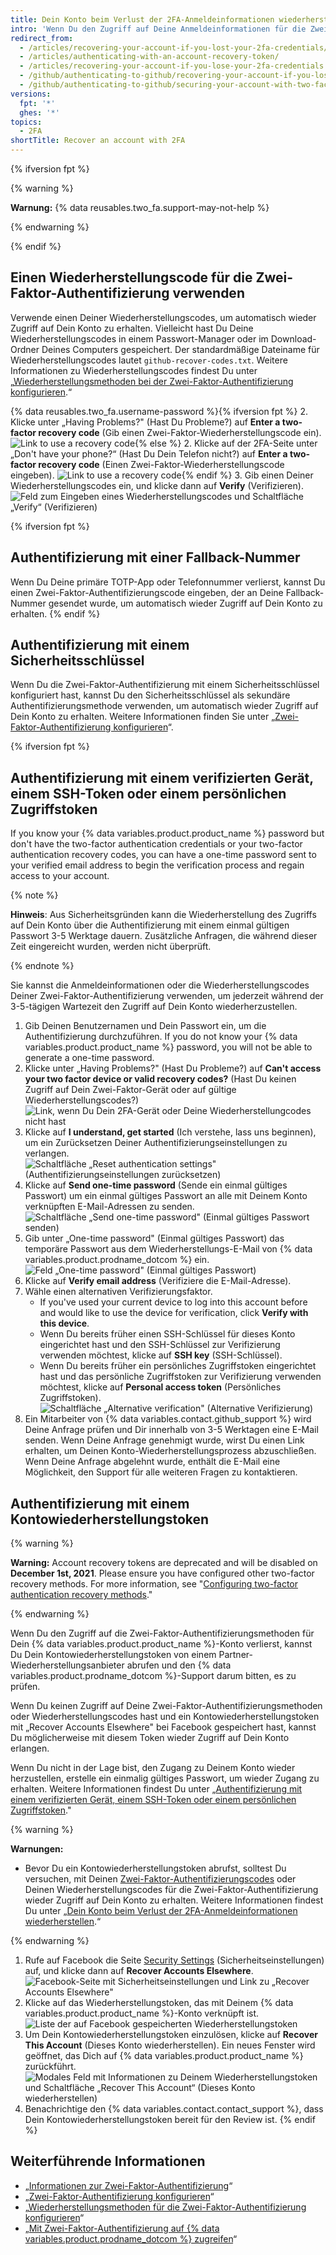 ```yaml
---
title: Dein Konto beim Verlust der 2FA-Anmeldeinformationen wiederherstellen
intro: 'Wenn Du den Zugriff auf Deine Anmeldeinformationen für die Zwei-Faktor-Authentifizierung verlierst, kannst Du Deine Wiederherstellungscodes oder eine andere Wiederherstellungsoption verwenden, um wieder Zugriff auf Dein Konto zu erhalten.'
redirect_from:
  - /articles/recovering-your-account-if-you-lost-your-2fa-credentials/
  - /articles/authenticating-with-an-account-recovery-token/
  - /articles/recovering-your-account-if-you-lose-your-2fa-credentials
  - /github/authenticating-to-github/recovering-your-account-if-you-lose-your-2fa-credentials
  - /github/authenticating-to-github/securing-your-account-with-two-factor-authentication-2fa/recovering-your-account-if-you-lose-your-2fa-credentials
versions:
  fpt: '*'
  ghes: '*'
topics:
  - 2FA
shortTitle: Recover an account with 2FA
---
```


{% ifversion fpt %}

{% warning %}

**Warnung:** {% data reusables.two_fa.support-may-not-help %}

{% endwarning %}

{% endif %}

## Einen Wiederherstellungscode für die Zwei-Faktor-Authentifizierung verwenden

Verwende einen Deiner Wiederherstellungscodes, um automatisch wieder Zugriff auf Dein Konto zu erhalten. Vielleicht hast Du Deine Wiederherstellungscodes in einem Passwort-Manager oder im Download-Ordner Deines Computers gespeichert. Der standardmäßige Dateiname für Wiederherstellungscodes lautet `github-recover-codes.txt`. Weitere Informationen zu Wiederherstellungscodes findest Du unter „[Wiederherstellungsmethoden bei der Zwei-Faktor-Authentifizierung konfigurieren](/articles/configuring-two-factor-authentication-recovery-methods#downloading-your-two-factor-authentication-recovery-codes).“

{% data reusables.two_fa.username-password %}{% ifversion fpt %}
2. Klicke unter „Having Problems?" (Hast Du Probleme?) auf **Enter a two-factor recovery code** (Gib einen Zwei-Faktor-Wiederherstellungscode ein). ![Link to use a recovery code](/assets/images/help/2fa/2fa-recovery-code-link.png){% else %}
2. Klicke auf der 2FA-Seite unter „Don't have your phone?“ (Hast Du Dein Telefon nicht?) auf **Enter a two-factor recovery code** (Einen Zwei-Faktor-Wiederherstellungscode eingeben). ![Link to use a recovery code](/assets/images/help/2fa/2fa_recovery_dialog_box.png){% endif %}
3. Gib einen Deiner Wiederherstellungscodes ein, und klicke dann auf **Verify** (Verifizieren). ![Feld zum Eingeben eines Wiederherstellungscodes und Schaltfläche „Verify“ (Verifizieren)](/assets/images/help/2fa/2fa-type-verify-recovery-code.png)

{% ifversion fpt %}
## Authentifizierung mit einer Fallback-Nummer

Wenn Du Deine primäre TOTP-App oder Telefonnummer verlierst, kannst Du einen Zwei-Faktor-Authentifizierungscode eingeben, der an Deine Fallback-Nummer gesendet wurde, um automatisch wieder Zugriff auf Dein Konto zu erhalten.
{% endif %}

## Authentifizierung mit einem Sicherheitsschlüssel

Wenn Du die Zwei-Faktor-Authentifizierung mit einem Sicherheitsschlüssel konfiguriert hast, kannst Du den Sicherheitsschlüssel als sekundäre Authentifizierungsmethode verwenden, um automatisch wieder Zugriff auf Dein Konto zu erhalten. Weitere Informationen finden Sie unter „[Zwei-Faktor-Authentifizierung konfigurieren](/articles/configuring-two-factor-authentication#configuring-two-factor-authentication-using-a-security-key)“.

{% ifversion fpt %}
## Authentifizierung mit einem verifizierten Gerät, einem SSH-Token oder einem persönlichen Zugriffstoken

If you know your {% data variables.product.product_name %} password but don't have the two-factor authentication credentials or your two-factor authentication recovery codes, you can have a one-time password sent to your verified email address to begin the verification process and regain access to your account.

{% note %}

**Hinweis**: Aus Sicherheitsgründen kann die Wiederherstellung des Zugriffs auf Dein Konto über die Authentifizierung mit einem einmal gültigen Passwort 3-5 Werktage dauern. Zusätzliche Anfragen, die während dieser Zeit eingereicht wurden, werden nicht überprüft.

{% endnote %}

Sie kannst die Anmeldeinformationen oder die Wiederherstellungscodes Deiner Zwei-Faktor-Authentifizierung verwenden, um jederzeit während der 3-5-tägigen Wartezeit den Zugriff auf Dein Konto wiederherzustellen.

1. Gib Deinen Benutzernamen und Dein Passwort ein, um die Authentifizierung durchzuführen. If you do not know your {% data variables.product.product_name %} password, you will not be able to generate a one-time password.
2. Klicke unter „Having Problems?" (Hast Du Probleme?) auf **Can't access your two factor device or valid recovery codes?** (Hast Du keinen Zugriff auf Dein Zwei-Faktor-Gerät oder auf gültige Wiederherstellungscodes?) ![Link, wenn Du Dein 2FA-Gerät oder Deine Wiederherstellungcodes nicht hast](/assets/images/help/2fa/no-access-link.png)
3. Klicke auf **I understand, get started** (Ich verstehe, lass uns beginnen), um ein Zurücksetzen Deiner Authentifizierungseinstellungen zu verlangen. ![Schaltfläche „Reset authentication settings" (Authentifizierungseinstellungen zurücksetzen)](/assets/images/help/2fa/reset-auth-settings.png)
4. Klicke auf **Send one-time password** (Sende ein einmal gültiges Passwort) um ein einmal gültiges Passwort an alle mit Deinem Konto verknüpften E-Mail-Adressen zu senden. ![Schaltfläche „Send one-time password" (Einmal gültiges Passwort senden)](/assets/images/help/2fa/send-one-time-password.png)
5. Gib unter „One-time password" (Einmal gültiges Passwort) das temporäre Passwort aus dem Wiederherstellungs-E-Mail von {% data variables.product.prodname_dotcom %} ein. ![Feld „One-time password" (Einmal gültiges Passwort)](/assets/images/help/2fa/one-time-password-field.png)
6. Klicke auf **Verify email address** (Verifiziere die E-Mail-Adresse).
7. Wähle einen alternativen Verifizierungsfaktor.
    - If you've used your current device to log into this account before and would like to use the device for verification, click **Verify with this device**.
    - Wenn Du bereits früher einen SSH-Schlüssel für dieses Konto eingerichtet hast und den SSH-Schlüssel zur Verifizierung verwenden möchtest, klicke auf **SSH key** (SSH-Schlüssel).
    - Wenn Du bereits früher ein persönliches Zugriffstoken eingerichtet hast und das persönliche Zugriffstoken zur Verifizierung verwenden möchtest, klicke auf **Personal access token** (Persönliches Zugriffstoken). ![Schaltfläche „Alternative verification" (Alternative Verifizierung)](/assets/images/help/2fa/alt-verifications.png)
8. Ein Mitarbeiter von {% data variables.contact.github_support %} wird Deine Anfrage prüfen und Dir innerhalb von 3-5 Werktagen eine E-Mail senden. Wenn Deine Anfrage genehmigt wurde, wirst Du einen Link erhalten, um Deinen Konto-Wiederherstellungsprozess abzuschließen. Wenn Deine Anfrage abgelehnt wurde, enthält die E-Mail eine Möglichkeit, den Support für alle weiteren Fragen zu kontaktieren.

## Authentifizierung mit einem Kontowiederherstellungstoken

{% warning %}

**Warning:** Account recovery tokens are deprecated and will be disabled on **December 1st, 2021**. Please ensure you have configured other two-factor recovery methods. For more information, see "[Configuring two-factor authentication recovery methods](/articles/configuring-two-factor-authentication-recovery-methods)."

{% endwarning %}

Wenn Du den Zugriff auf die Zwei-Faktor-Authentifizierungsmethoden für Dein {% data variables.product.product_name %}-Konto verlierst, kannst Du Dein Kontowiederherstellungstoken von einem Partner-Wiederherstellungsanbieter abrufen und den {% data variables.product.prodname_dotcom %}-Support darum bitten, es zu prüfen.

Wenn Du keinen Zugriff auf Deine Zwei-Faktor-Authentifizierungsmethoden oder Wiederherstellungscodes hast und ein Kontowiederherstellungstoken mit „Recover Accounts Elsewhere" bei Facebook gespeichert hast, kannst Du möglicherweise mit diesem Token wieder Zugriff auf Dein Konto erlangen.

Wenn Du nicht in der Lage bist, den Zugang zu Deinem Konto wieder herzustellen, erstelle ein einmalig gültiges Passwort, um wieder Zugang zu erhalten. Weitere Informationen findest Du unter „[Authentifizierung mit einem verifizierten Gerät, einem SSH-Token oder einem persönlichen Zugriffstoken](#authenticating-with-a-verified-device-ssh-token-or-personal-access-token)."

{% warning %}

**Warnungen:**
- Bevor Du ein Kontowiederherstellungstoken abrufst, solltest Du versuchen, mit Deinen [Zwei-Faktor-Authentifizierungscodes](/articles/accessing-github-using-two-factor-authentication) oder Deinen Wiederherstellungscodes für die Zwei-Faktor-Authentifizierung wieder Zugriff auf Dein Konto zu erhalten. Weitere Informationen findest Du unter „[Dein Konto beim Verlust der 2FA-Anmeldeinformationen wiederherstellen](/articles/recovering-your-account-if-you-lose-your-2fa-credentials).“

{% endwarning %}

1. Rufe auf Facebook die Seite [Security Settings](https://www.facebook.com/settings?tab=security) (Sicherheitseinstellungen) auf, und klicke dann auf **Recover Accounts Elsewhere**. ![Facebook-Seite mit Sicherheitseinstellungen und Link zu „Recover Accounts Elsewhere"](/assets/images/help/settings/security-facebook-security-settings-page.png)
2. Klicke auf das Wiederherstellungstoken, das mit Deinem {% data variables.product.product_name %}-Konto verknüpft ist. ![Liste der auf Facebook gespeicherten Wiederherstellungstoken](/assets/images/help/settings/security-github-rae-token-on-facebook.png)
3. Um Dein Kontowiederherstellungstoken einzulösen, klicke auf **Recover This Account** (Dieses Konto wiederherstellen). Ein neues Fenster wird geöffnet, das Dich auf {% data variables.product.product_name %} zurückführt. ![Modales Feld mit Informationen zu Deinem Wiederherstellungstoken und Schaltfläche „Recover This Account“ (Dieses Konto wiederherstellen)](/assets/images/help/settings/security-recover-account-facebook.png)
4. Benachrichtige den {% data variables.contact.contact_support %}, dass Dein Kontowiederherstellungstoken bereit für den Review ist.
{% endif %}

## Weiterführende Informationen

- „[Informationen zur Zwei-Faktor-Authentifizierung](/articles/about-two-factor-authentication)“
- „[Zwei-Faktor-Authentifizierung konfigurieren](/articles/configuring-two-factor-authentication)“
- „[Wiederherstellungsmethoden für die Zwei-Faktor-Authentifizierung konfigurieren](/articles/configuring-two-factor-authentication-recovery-methods)“
- „[Mit Zwei-Faktor-Authentifizierung auf {% data variables.product.prodname_dotcom %} zugreifen](/articles/accessing-github-using-two-factor-authentication)“
